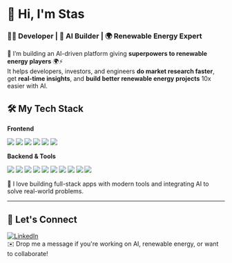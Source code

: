 # 👋 Hi, I'm Stas
### 👨‍💻 Developer | 🤖 AI Builder | 🌍 Renewable Energy Expert

🚀 I’m building an AI-driven platform giving **superpowers to renewable energy players** 🌍⚡  
It helps developers, investors, and engineers **do market research faster**, get **real-time insights**, and **build better renewable energy projects** 10x easier with AI.

## 🛠️ My Tech Stack

**Frontend**
<p>
  <img src="https://img.shields.io/badge/HTML-E34F26?logo=html5&logoColor=white" />
  <img src="https://img.shields.io/badge/CSS-1572B6?logo=css3&logoColor=white" />
  <img src="https://img.shields.io/badge/JavaScript-F7DF1E?logo=javascript&logoColor=black" />
  <img src="https://img.shields.io/badge/TypeScript-3178C6?logo=typescript&logoColor=white" />
  <img src="https://img.shields.io/badge/React-20232A?logo=react&logoColor=61DAFB" />
  <img src="https://img.shields.io/badge/Next.js-000000?logo=next.js&logoColor=white" />
</p>

**Backend & Tools**
<p>
   <img src="https://img.shields.io/badge/Node.js-339933?logo=node.js&logoColor=white" /> <img src="https://img.shields.io/badge/Express-000000?logo=express&logoColor=white" /> <img src="https://img.shields.io/badge/Python-3776AB?logo=python&logoColor=white" /> <img src="https://img.shields.io/badge/FastAPI-009688?logo=fastapi&logoColor=white" /> <img src="https://img.shields.io/badge/PostgreSQL-4169E1?logo=postgresql&logoColor=white" /> <img src="https://img.shields.io/badge/Git-F05032?logo=git&logoColor=white" /> <img src="https://img.shields.io/badge/GitHub_Actions-2088FF?logo=githubactions&logoColor=white" /> <img src="https://img.shields.io/badge/OpenAI-412991?logo=openai&logoColor=white" /> <img src="https://img.shields.io/badge/Google%20Cloud-4285F4?logo=googlecloud&logoColor=white" /> <img src="https://img.shields.io/badge/Vercel-000000?logo=vercel&logoColor=white" /> 
</p>

🧩 I love building full-stack apps with modern tools and integrating AI to solve real-world problems.

---

## 🔗 Let's Connect

[![LinkedIn](https://img.shields.io/badge/LinkedIn-blue?style=for-the-badge&logo=linkedin)](https://www.linkedin.com/in/stanislav-masevych-a123a638/)   
✉️ Drop me a message if you're working on AI, renewable energy, or want to collaborate!

<!--
**StasMasevych/StasMasevych** is a ✨ _special_ ✨ repository because its `README.md` (this file) appears on your GitHub profile.

Here are some ideas to get you started:

- 🔭 I’m currently working on ...
- 🌱 I’m currently learning ...
- 👯 I’m looking to collaborate on ...
- 🤔 I’m looking for help with ...
- 💬 Ask me about ...
- 📫 How to reach me: ...
- 😄 Pronouns: ...
- ⚡ Fun fact: ...
-->

